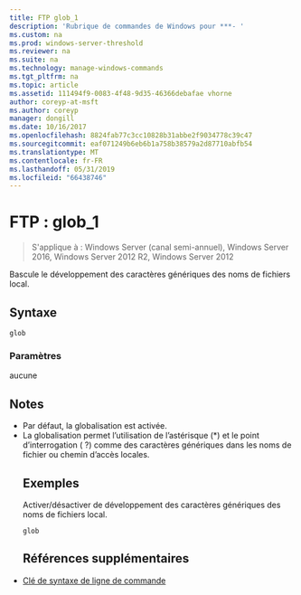 ```yaml
---
title: FTP glob_1
description: 'Rubrique de commandes de Windows pour ***- '
ms.custom: na
ms.prod: windows-server-threshold
ms.reviewer: na
ms.suite: na
ms.technology: manage-windows-commands
ms.tgt_pltfrm: na
ms.topic: article
ms.assetid: 111494f9-0083-4f48-9d35-46366debafae vhorne
author: coreyp-at-msft
ms.author: coreyp
manager: dongill
ms.date: 10/16/2017
ms.openlocfilehash: 8824fab77c3cc10828b31abbe2f9034778c39c47
ms.sourcegitcommit: eaf071249b6eb6b1a758b38579a2d87710abfb54
ms.translationtype: MT
ms.contentlocale: fr-FR
ms.lasthandoff: 05/31/2019
ms.locfileid: "66438746"
---
```

# <a name="ftp-glob1"></a>FTP : glob_1

>S'applique à : Windows Server (canal semi-annuel), Windows Server 2016, Windows Server 2012 R2, Windows Server 2012

Bascule le développement des caractères génériques des noms de fichiers local.   
## <a name="syntax"></a>Syntaxe  
```  
glob  
```  
### <a name="parameters"></a>Paramètres  
aucune  
## <a name="remarks"></a>Notes  
- Par défaut, la globalisation est activée.  
- La globalisation permet l’utilisation de l’astérisque (*) et le point d’interrogation ( ?) comme des caractères génériques dans les noms de fichier ou chemin d’accès locales.  
  ## <a name="BKMK_Examples"></a>Exemples  
  Activer/désactiver de développement des caractères génériques des noms de fichiers local.  
  ```  
  glob  
  ```  
  ## <a name="additional-references"></a>Références supplémentaires  
- [Clé de syntaxe de ligne de commande](command-line-syntax-key.md)  
